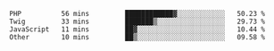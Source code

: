 <!--START_SECTION:waka-->
```text
PHP          56 mins         ████████████▓░░░░░░░░░░░░   50.23 % 
Twig         33 mins         ███████▒░░░░░░░░░░░░░░░░░   29.73 % 
JavaScript   11 mins         ██▓░░░░░░░░░░░░░░░░░░░░░░   10.44 % 
Other        10 mins         ██▒░░░░░░░░░░░░░░░░░░░░░░   09.58 % 
```
<!--END_SECTION:waka-->
